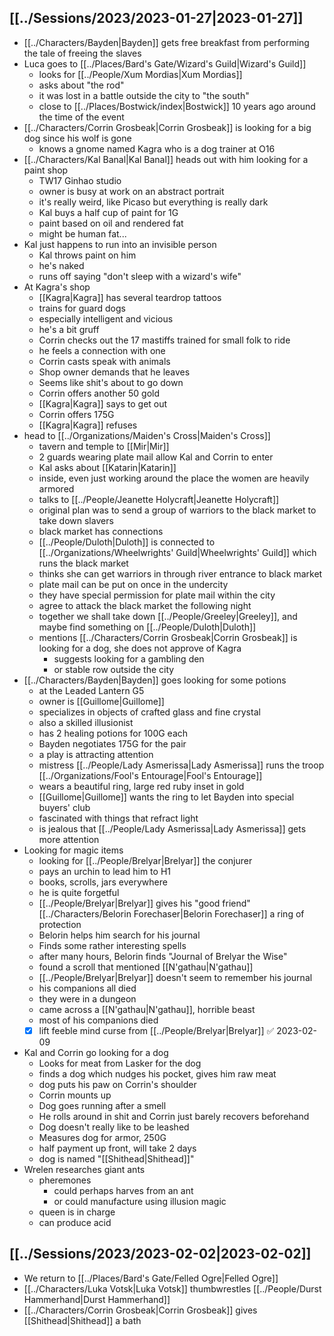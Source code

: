 ## [[../Sessions/2023/2023-01-27|2023-01-27]]
- [[../Characters/Bayden|Bayden]] gets free breakfast from performing the tale of freeing the slaves
- Luca goes to [[../Places/Bard's Gate/Wizard's Guild|Wizard's Guild]]
	- looks for [[../People/Xum Mordias|Xum Mordias]]
	- asks about "the rod"
	- it was lost in a battle outside the city to "the south"
	- close to [[../Places/Bostwick/index|Bostwick]] 10 years ago around the time of the event
- [[../Characters/Corrin Grosbeak|Corrin Grosbeak]] is looking for a big dog since his wolf is gone
	- knows a gnome named Kagra who is a dog trainer at O16
- [[../Characters/Kal Banal|Kal Banal]] heads out with him looking for a paint shop
	- TW17 Ginhao studio
	- owner is busy at work on an abstract portrait
	- it's really weird, like Picaso but everything is really dark
	- Kal buys a half cup of paint for 1G
	- paint based on oil and rendered fat
	- might be human fat...
- Kal just happens to run into an invisible person
	- Kal throws paint on him
	- he's naked
	- runs off saying "don't sleep with a wizard's wife"
- At Kagra's shop
	- [[Kagra|Kagra]] has several teardrop tattoos
	- trains for guard dogs
	- especially intelligent and vicious
	- he's a bit gruff
	- Corrin checks out the 17 mastiffs trained for small folk to ride
	- he feels a connection with one
	- Corrin casts speak with animals
	- Shop owner demands that he leaves
	- Seems like shit's about to go down
	- Corrin offers another 50 gold
	- [[Kagra|Kagra]] says to get out
	- Corrin offers 175G
	- [[Kagra|Kagra]] refuses
- head to [[../Organizations/Maiden's Cross|Maiden's Cross]]
	- tavern and temple to [[Mir|Mir]]
	- 2 guards wearing plate mail allow Kal and Corrin to enter
	- Kal asks about [[Katarin|Katarin]]
	- inside, even just working around the place the women are heavily armored
	- talks to [[../People/Jeanette Holycraft|Jeanette Holycraft]]
	- original plan was to send a group of warriors to the black market to take down slavers
	- black market has connections
	- [[../People/Duloth|Duloth]] is connected to [[../Organizations/Wheelwrights' Guild|Wheelwrights' Guild]] which runs the black market
	- thinks she can get warriors in through river entrance to black market
	- plate mail can be put on once in the undercity
	- they have special permission for plate mail within the city
	- agree to attack the black market the following night
	- together we shall take down [[../People/Greeley|Greeley]], and maybe find something on [[../People/Duloth|Duloth]]
	- mentions [[../Characters/Corrin Grosbeak|Corrin Grosbeak]] is looking for a dog, she does not approve of Kagra
		- suggests looking for a gambling den
		- or stable row outside the city
- [[../Characters/Bayden|Bayden]] goes looking for some potions
	- at the Leaded Lantern G5
	- owner is [[Guillome|Guillome]]
	- specializes in objects of crafted glass and fine crystal
	- also a skilled illusionist
	- has 2 healing potions for 100G each
	- Bayden negotiates 175G for the pair
	- a play is attracting attention
	- mistress  [[../People/Lady Asmerissa|Lady Asmerissa]] runs the troop [[../Organizations/Fool's Entourage|Fool's Entourage]]
	- wears a beautiful ring, large red ruby inset in gold
	- [[Guillome|Guillome]] wants the ring to let Bayden into special buyers' club
	- fascinated with things that refract light
	- is jealous that [[../People/Lady Asmerissa|Lady Asmerissa]] gets more attention
- Looking for magic items
	- looking for [[../People/Brelyar|Brelyar]] the conjurer
	- pays an urchin to lead him to H1
	- books, scrolls, jars everywhere
	- he is quite forgetful
	- [[../People/Brelyar|Brelyar]] gives his "good friend" [[../Characters/Belorin Forechaser|Belorin Forechaser]] a ring of protection
	- Belorin helps him search for his journal
	- Finds some rather interesting spells
	- after many hours, Belorin finds "Journal of Brelyar the Wise"
	- found a scroll that mentioned [[N'gathau|N'gathau]]
	- [[../People/Brelyar|Brelyar]] doesn't seem to remember his journal
	- his companions all died
	- they were in a dungeon
	- came across a [[N'gathau|N'gathau]], horrible beast
	- most of his companions died
	- [x] lift feeble mind curse from [[../People/Brelyar|Brelyar]] ✅ 2023-02-09
- Kal and Corrin go looking for a dog
	- Looks for meat from Lasker for the dog
	- finds a dog which nudges his pocket, gives him raw meat
	- dog puts his paw on Corrin's shoulder
	- Corrin mounts up
	- Dog goes running after a smell
	- He rolls around in shit and Corrin just barely recovers beforehand
	- Dog doesn't really like to be leashed
	- Measures dog for armor, 250G
	- half payment up front, will take 2 days
	- dog is named "[[Shithead|Shithead]]"
- Wrelen researches giant ants
	- pheremones
		- could perhaps harves from an ant
		- or could manufacture using illusion magic
	- queen is in charge
	- can produce acid

## [[../Sessions/2023/2023-02-02|2023-02-02]]
- We return to [[../Places/Bard's Gate/Felled Ogre|Felled Ogre]]
- [[../Characters/Luka Votsk|Luka Votsk]] thumbwrestles [[../People/Durst Hammerhand|Durst Hammerhand]]
- [[../Characters/Corrin Grosbeak|Corrin Grosbeak]] gives [[Shithead|Shithead]] a bath